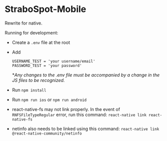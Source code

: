 # StraboSpot-Mobile
Rewrite for native.

Running for development:

- Create a `.env` file at the root
- Add

      USERNAME_TEST = 'your username/email'
      PASSWORD_TEST = 'your password'

     **Any changes to the .env file must be accompanied by a change in the JS files to be recognized.*
- Run `npm install`
- Run `npm run ios` or `npm run android`
- react-native-fs may not link properly. In the event of `RNFSFileTypeRegular` error, run this command: `react-native link react-native-fs`
- netinfo also needs to be linked using this command: `react-native link @react-native-community/netinfo`
